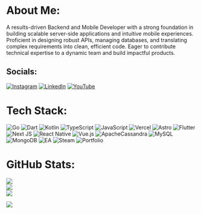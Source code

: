 # About Me:

A results-driven Backend and Mobile Developer with a strong foundation in building scalable server-side applications and intuitive mobile experiences. Proficient in designing robust APIs, managing databases, and translating complex requirements into clean, efficient code. Eager to contribute technical expertise to a dynamic team and build impactful products.

## Socials:

[![Instagram](https://img.shields.io/badge/Instagram-%23E4405F.svg?logo=Instagram&logoColor=white)](https://instagram.com/_alvinfputra_/) [![LinkedIn](https://img.shields.io/badge/LinkedIn-%230077B5.svg?logo=linkedin&logoColor=white)](https://linkedin.com/in/alvinfputra12/) [![YouTube](https://img.shields.io/badge/YouTube-%23FF0000.svg?logo=YouTube&logoColor=white)](https://youtube.com/@UCaiEH0fNVKH7maz3U7TEFYw)

# Tech Stack:

![Go](https://img.shields.io/badge/go-%2300ADD8.svg?style=for-the-badge&logo=go&logoColor=white) ![Dart](https://img.shields.io/badge/dart-%230175C2.svg?style=for-the-badge&logo=dart&logoColor=white) ![Kotlin](https://img.shields.io/badge/kotlin-%237F52FF.svg?style=for-the-badge&logo=kotlin&logoColor=white) ![TypeScript](https://img.shields.io/badge/typescript-%23007ACC.svg?style=for-the-badge&logo=typescript&logoColor=white) ![JavaScript](https://img.shields.io/badge/javascript-%23323330.svg?style=for-the-badge&logo=javascript&logoColor=%23F7DF1E) ![Vercel](https://img.shields.io/badge/vercel-%23000000.svg?style=for-the-badge&logo=vercel&logoColor=white) ![Astro](https://img.shields.io/badge/astro-%232C2052.svg?style=for-the-badge&logo=astro&logoColor=white) ![Flutter](https://img.shields.io/badge/Flutter-%2302569B.svg?style=for-the-badge&logo=Flutter&logoColor=white) ![Next JS](https://img.shields.io/badge/Next-black?style=for-the-badge&logo=next.js&logoColor=white) ![React Native](https://img.shields.io/badge/react_native-%2320232a.svg?style=for-the-badge&logo=react&logoColor=%2361DAFB) ![Vue.js](https://img.shields.io/badge/vue.js-%2335495e.svg?style=for-the-badge&logo=vuedotjs&logoColor=%234FC08D) ![ApacheCassandra](https://img.shields.io/badge/cassandra-%231287B1.svg?style=for-the-badge&logo=apache-cassandra&logoColor=white) ![MySQL](https://img.shields.io/badge/mysql-4479A1.svg?style=for-the-badge&logo=mysql&logoColor=white) ![MongoDB](https://img.shields.io/badge/MongoDB-%234ea94b.svg?style=for-the-badge&logo=mongodb&logoColor=white) ![EA](https://img.shields.io/badge/ea-%23000000.svg?style=for-the-badge&logo=ea&logoColor=white) ![Steam](https://img.shields.io/badge/steam-%23000000.svg?style=for-the-badge&logo=steam&logoColor=white) ![Portfolio](https://img.shields.io/badge/Portfolio-%23000000.svg?style=for-the-badge&logo=firefox&logoColor=#FF7139)

# GitHub Stats:

![](https://github-readme-stats.vercel.app/api?username=tsubametaa&theme=vue-dark&hide_border=false&include_all_commits=false&count_private=true)<br/>
![](https://nirzak-streak-stats.vercel.app/?user=tsubametaa&theme=vue-dark&hide_border=false)<br/>
![](https://github-readme-stats.vercel.app/api/top-langs/?username=tsubametaa&theme=vue-dark&hide_border=false&include_all_commits=false&count_private=true&layout=compact)

[![](https://visitcount.itsvg.in/api?id=tsubametaa&icon=5&color=9)](https://visitcount.itsvg.in)
